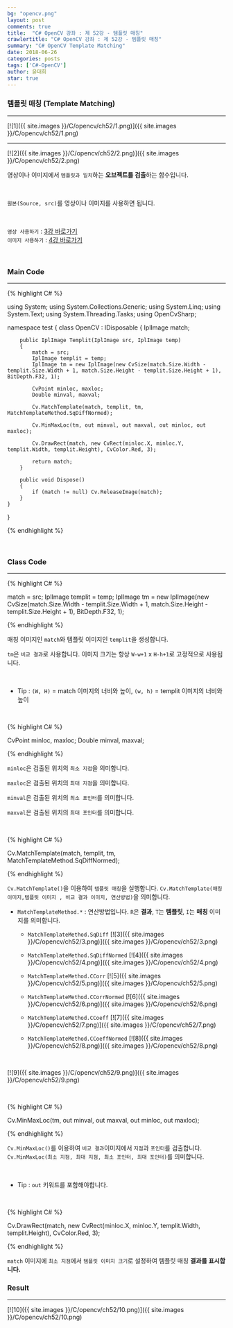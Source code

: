 ```yaml
---
bg: "opencv.png"
layout: post
comments: true
title:  "C# OpenCV 강좌 : 제 52강 - 템플릿 매칭"
crawlertitle: "C# OpenCV 강좌 : 제 52강 - 템플릿 매칭"
summary: "C# OpenCV Template Matching"
date: 2018-06-26
categories: posts
tags: ['C#-OpenCV']
author: 윤대희
star: true
---
```


### 템플릿 매칭 (Template Matching) ###
----------
[![1]({{ site.images }}/C/opencv/ch52/1.png)]({{ site.images }}/C/opencv/ch52/1.png)

----------

[![2]({{ site.images }}/C/opencv/ch52/2.png)]({{ site.images }}/C/opencv/ch52/2.png)

영상이나 이미지에서 `템플릿과 일치`하는 **오브젝트를 검출**하는 함수입니다. 

<br>

`원본(Source, src)`를 영상이나 이미지를 사용하면 됩니다.

<br>

`영상 사용하기` : [3강 바로가기][3강]
<br>
`이미지 사용하기` : [4강 바로가기][4강]

<br>

### Main Code ###
----------
{% highlight C# %}

using System;
using System.Collections.Generic;
using System.Linq;
using System.Text;
using System.Threading.Tasks;
using OpenCvSharp;

namespace test
{
    class OpenCV : IDisposable
    {
        IplImage match;
        
        public IplImage Templit(IplImage src, IplImage temp)
        {
            match = src;
            IplImage templit = temp;
            IplImage tm = new IplImage(new CvSize(match.Size.Width - templit.Size.Width + 1, match.Size.Height - templit.Size.Height + 1), BitDepth.F32, 1);

            CvPoint minloc, maxloc;
            Double minval, maxval;

            Cv.MatchTemplate(match, templit, tm, MatchTemplateMethod.SqDiffNormed);

            Cv.MinMaxLoc(tm, out minval, out maxval, out minloc, out maxloc);

            Cv.DrawRect(match, new CvRect(minloc.X, minloc.Y, templit.Width, templit.Height), CvColor.Red, 3);

            return match;
        }
                  
        public void Dispose()
        {
            if (match != null) Cv.ReleaseImage(match);
        }
    }
}

{% endhighlight %}

<br>

### Class Code ###
----------

{% highlight C# %}

match = src;
IplImage templit = temp;
IplImage tm = new IplImage(new CvSize(match.Size.Width - templit.Size.Width + 1, match.Size.Height - templit.Size.Height + 1), BitDepth.F32, 1);

{% endhighlight %}

매칭 이미지인 `match`와 템플릿 이미지인 `templit`을 생성합니다.

`tm`은 `비교 결과`로 사용합니다. 이미지 크기는 항상 `W-w+1` x `H-h+1`로 고정적으로 사용됩니다.

<br>

* Tip : `(W, H)` = match 이미지의 너비와 높이, `(w, h)` = templit 이미지의 너비와 높이

<br>

{% highlight C# %}

CvPoint minloc, maxloc;
Double minval, maxval;

{% endhighlight %}

`minloc`은 검출된 위치의 `최소 지점`을 의미합니다.

`maxloc`은 검출된 위치의 `최대 지점`을 의미합니다.

`minval`은 검출된 위치의 `최소 포인터`를 의미합니다.

`maxval`은 검출된 위치의 `최대 포인터`를 의미합니다.

<br>


{% highlight C# %}

Cv.MatchTemplate(match, templit, tm, MatchTemplateMethod.SqDiffNormed);

{% endhighlight %}


`Cv.MatchTemplate()`을 이용하여 `템플릿 매칭`을 실행합니다. `Cv.MatchTemplate(매칭 이미지,템플릿 이미지 , 비교 결과 이미지, 연산방법)`을 의미합니다.

* `MatchTemplateMethod.*` : 연산방법입니다. `R`은 **결과**, `T`는 **템플릿**, `I`는 **매칭** 이미지를 의미합니다.
    - `MatchTemplateMethod.SqDiff`
[![3]({{ site.images }}/C/opencv/ch52/3.png)]({{ site.images }}/C/opencv/ch52/3.png)

    - `MatchTemplateMethod.SqDiffNormed`
[![4]({{ site.images }}/C/opencv/ch52/4.png)]({{ site.images }}/C/opencv/ch52/4.png)

    - `MatchTemplateMethod.CCorr`
[![5]({{ site.images }}/C/opencv/ch52/5.png)]({{ site.images }}/C/opencv/ch52/5.png)

    - `MatchTemplateMethod.CCorrNormed`
[![6]({{ site.images }}/C/opencv/ch52/6.png)]({{ site.images }}/C/opencv/ch52/6.png)

    - `MatchTemplateMethod.CCoeff`
[![7]({{ site.images }}/C/opencv/ch52/7.png)]({{ site.images }}/C/opencv/ch52/7.png)

    - `MatchTemplateMethod.CCoeffNormed`
[![8]({{ site.images }}/C/opencv/ch52/8.png)]({{ site.images }}/C/opencv/ch52/8.png)

<br>

[![9]({{ site.images }}/C/opencv/ch52/9.png)]({{ site.images }}/C/opencv/ch52/9.png)

<br>

{% highlight C# %}

Cv.MinMaxLoc(tm, out minval, out maxval, out minloc, out maxloc);

{% endhighlight %}

`Cv.MinMaxLoc()`를 이용하여 `비교 결과`이미지에서 `지점`과 `포인터`를 검출합니다. `Cv.MinMaxLoc(최소 지점, 최대 지점, 최소 포인터, 최대 포인터)`를 의미합니다.

<br>

* Tip : `out` 키워드를 포함해야합니다.

<br>


{% highlight C# %}

Cv.DrawRect(match, new CvRect(minloc.X, minloc.Y, templit.Width, templit.Height), CvColor.Red, 3);

{% endhighlight %}

`match` 이미지에 `최소 지점`에서 `템플릿 이미지 크기`로 설정하여 템플릿 매칭 **결과를 표시합니다.**


### Result ###
----------
[![10]({{ site.images }}/C/opencv/ch52/10.png)]({{ site.images }}/C/opencv/ch52/10.png)


[3강]: https://076923.github.io/posts/C-opencv-3/
[4강]: https://076923.github.io/posts/C-opencv-4/
